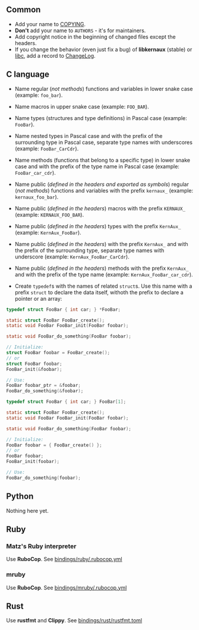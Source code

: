 Common
------

* Add your name to [COPYING](/COPYING).
* **Don't** add your name to `AUTHORS` - it's for maintainers.
* Add copyright notice in the beginning of changed files except the headers.
* If you change the behavior (even just fix a bug) of **libkernaux** (stable) or
  [libc](/libc), add a record to [ChangeLog](/ChangeLog).



C language
----------

* Name regular (*not methods*) functions and variables in lower snake case
  (example: `foo_bar`).
* Name macros in upper snake case (example: `FOO_BAR`).
* Name types (structures and type definitions) in Pascal case (example:
  `FooBar`).
* Name nested types in Pascal case and with the prefix of the surrounding type
  in Pascal case, separate type names with underscores (example:
  `FooBar_CarCdr`).
* Name methods (functions that belong to a specific type) in lower snake case
  and with the prefix of the type name in Pascal case (example:
  `FooBar_car_cdr`).

* Name public (*defined in the headers and exported as symbols*) regular (*not
  methods*) functions and variables with the prefix `kernaux_` (example:
  `kernaux_foo_bar`).
* Name public (*defined in the headers*) macros with the prefix `KERNAUX_`
  (example: `KERNAUX_FOO_BAR`).
* Name public (*defined in the headers*) types with the prefix `KernAux_`
  (example: `KernAux_FooBar`).
* Name public (*defined in the headers*) with the prefix `KernAux_` and with the
  prefix of the surrounding type, separate type names with underscore (example:
  `KernAux_FooBar_CarCdr`).
* Name public (*defined in the headers*) methods with the prefix `KernAux_` and
  with the prefix of the type name (example: `KernAux_FooBar_car_cdr`).

* Create `typedef`s with the names of related `struct`s. Use this name with a
  prefix `struct` to declare the data itself, withoth the prefix to declare
  a pointer or an array:

```c
typedef struct FooBar { int car; } *FooBar;

static struct FooBar FooBar_create();
static void FooBar FooBar_init(FooBar foobar);

static void FooBar_do_something(FooBar foobar);

// Initialize:
struct FooBar foobar = FooBar_create();
// or
struct FooBar foobar;
FooBar_init(&foobar);

// Use:
FooBar foobar_ptr = &foobar;
FooBar_do_something(&foobar);
```

```c
typedef struct FooBar { int car; } FooBar[1];

static struct FooBar FooBar_create();
static void FooBar FooBar_init(FooBar foobar);

static void FooBar_do_something(FooBar foobar);

// Initialize:
FooBar foobar = { FooBar_create() };
// or
FooBar foobar;
FooBar_init(foobar);

// Use:
FooBar_do_something(foobar);
```



Python
------

Nothing here yet.



Ruby
----

### Matz's Ruby interpreter

Use **RuboCop**. See [bindings/ruby/.rubocop.yml](/bindings/ruby/.rubocop.yml)

### mruby

Use **RuboCop**. See [bindings/mruby/.rubocop.yml](/bindings/mruby/.rubocop.yml)



Rust
----

Use **rustfmt** and **Clippy**.
See [bindings/rust/rustfmt.toml](/bindings/rust/rustfmt.toml)
